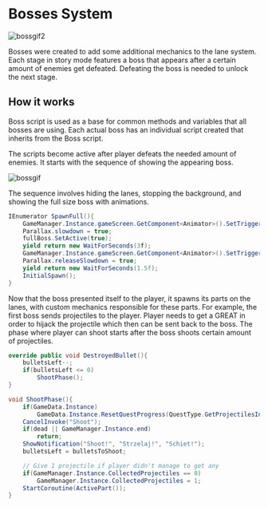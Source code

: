 # Bosses System
![bossgif2](https://user-images.githubusercontent.com/42221923/144754909-1d0a3197-2f11-4117-871b-7a0ee44d5f6b.gif)

Bosses were created to add some additional mechanics to the lane system. Each stage in story mode features a boss that appears after a certain amount of enemies get defeated. Defeating the boss is needed to unlock the next stage.

## How it works
Boss script is used as a base for common methods and variables that all bosses are using. Each actual boss has an individual script created that inherits from the Boss script.

The scripts become active after player defeats the needed amount of enemies. It starts with the sequence of showing the appearing boss.

![bossgif](https://user-images.githubusercontent.com/42221923/144755626-4c9ff481-dc5c-4e22-b997-bfcedd10e5fd.gif)

The sequence involves hiding the lanes, stopping the background, and showing the full size boss with animations.
```c#
IEnumerator SpawnFull(){
    GameManager.Instance.gameScreen.GetComponent<Animator>().SetTrigger("HideLanes");
    Parallax.slowdown = true;
    fullBoss.SetActive(true);
    yield return new WaitForSeconds(3f);
    GameManager.Instance.gameScreen.GetComponent<Animator>().SetTrigger("ShowLanes");
    Parallax.releaseSlowdown = true;
    yield return new WaitForSeconds(1.5f);
    InitialSpawn();
}
```

Now that the boss presented itself to the player, it spawns its parts on the lanes, with custom mechanics responsible for these parts. For example, the first boss sends projectiles to the player. Player needs to get a GREAT in order to hijack the projectile which then can be sent back to the boss. The phase where player can shoot starts after the boss shoots certain amount of projectiles.

```c#
override public void DestroyedBullet(){
    bulletsLeft--;
    if(bulletsLeft <= 0)
        ShootPhase();
}

void ShootPhase(){
    if(GameData.Instance)
        GameData.Instance.ResetQuestProgress(QuestType.GetProjectilesInOnePhase);
    CancelInvoke("Shoot");
    if(dead || GameManager.Instance.end)
        return;
    ShowNotification("Shoot!", "Strzelaj!", "Schiet!");
    bulletsLeft = bulletsToShoot;

    // Give 1 projectile if player didn't manage to get any
    if(GameManager.Instance.CollectedProjectiles == 0)
        GameManager.Instance.CollectedProjectiles = 1;
    StartCoroutine(ActivePart());
}
```
